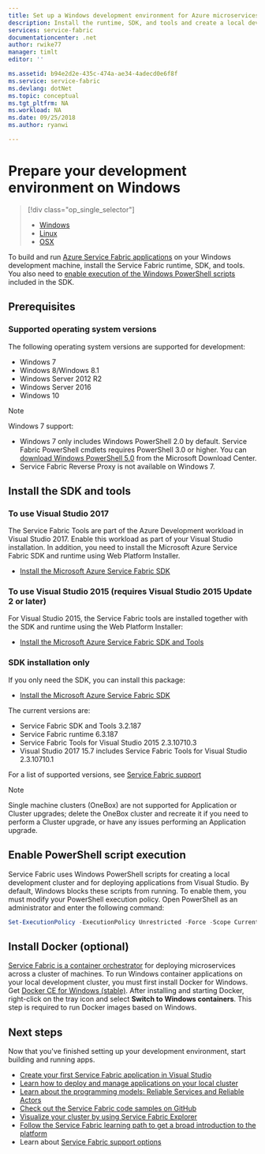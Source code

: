 ```yaml
---
title: Set up a Windows development environment for Azure microservices | Microsoft Docs
description: Install the runtime, SDK, and tools and create a local development cluster. After completing this setup, you will be ready to build applications on Windows.
services: service-fabric
documentationcenter: .net
author: rwike77
manager: timlt
editor: ''

ms.assetid: b94e2d2e-435c-474a-ae34-4adecd0e6f8f
ms.service: service-fabric
ms.devlang: dotNet
ms.topic: conceptual
ms.tgt_pltfrm: NA
ms.workload: NA
ms.date: 09/25/2018
ms.author: ryanwi

---
```

# Prepare your development environment on Windows
> [!div class="op_single_selector"]
> * [Windows](service-fabric-get-started.md) 
> * [Linux](service-fabric-get-started-linux.md)
> * [OSX](service-fabric-get-started-mac.md)
> 
> 

To build and run [Azure Service Fabric applications][1] on your Windows development machine, install the Service Fabric runtime, SDK, and tools. You also need to [enable execution of the Windows PowerShell scripts](#enable-powershell-script-execution) included in the SDK.

## Prerequisites
### Supported operating system versions
The following operating system versions are supported for development:

* Windows 7
* Windows 8/Windows 8.1
* Windows Server 2012 R2
* Windows Server 2016
* Windows 10

> [!NOTE]
> Windows 7 support:
> - Windows 7 only includes Windows PowerShell 2.0 by default. Service Fabric PowerShell cmdlets requires PowerShell 3.0 or higher. You can [download Windows PowerShell 5.0][powershell5-download] from the Microsoft Download Center.
> - Service Fabric Reverse Proxy is not available on Windows 7.
>

## Install the SDK and tools
### To use Visual Studio 2017
The Service Fabric Tools are part of the Azure Development workload in Visual Studio 2017. Enable this workload as part of your Visual Studio installation.
In addition, you need to install the Microsoft Azure Service Fabric SDK and runtime using Web Platform Installer.

* [Install the Microsoft Azure Service Fabric SDK][core-sdk]

### To use Visual Studio 2015 (requires Visual Studio 2015 Update 2 or later)
For Visual Studio 2015, the Service Fabric tools are installed together with the SDK and runtime using the Web Platform Installer:

* [Install the Microsoft Azure Service Fabric SDK and Tools][full-bundle-vs2015]

### SDK installation only
If you only need the SDK, you can install this package:
* [Install the Microsoft Azure Service Fabric SDK][core-sdk]

The current versions are:
* Service Fabric SDK and Tools 3.2.187
* Service Fabric runtime 6.3.187
* Service Fabric Tools for Visual Studio 2015 2.3.10710.3
* Visual Studio 2017 15.7 includes Service Fabric Tools for Visual Studio 2.3.10710.1 

For a list of supported versions, see [Service Fabric support](service-fabric-support.md)

> [!NOTE]
> Single machine clusters (OneBox) are not supported for Application or Cluster upgrades; delete the OneBox cluster and recreate it if you need to perform a Cluster upgrade, or have any issues performing an Application upgrade. 

## Enable PowerShell script execution
Service Fabric uses Windows PowerShell scripts for creating a local development cluster and for deploying applications from Visual Studio. By default, Windows blocks these scripts from running. To enable them, you must modify your PowerShell execution policy. Open PowerShell as an administrator and enter the following command:

```powershell
Set-ExecutionPolicy -ExecutionPolicy Unrestricted -Force -Scope CurrentUser
```
## Install Docker (optional)
[Service Fabric is a container orchestrator](service-fabric-containers-overview.md) for deploying microservices across a cluster of machines. To run Windows container applications on your local development cluster, you must first install Docker for Windows. Get [Docker CE for Windows (stable)](https://store.docker.com/editions/community/docker-ce-desktop-windows?tab=description). After installing and starting Docker, right-click on the tray icon and select **Switch to Windows containers**. This step is required to run Docker images based on Windows.

## Next steps
Now that you've finished setting up your development environment, start building and running apps.

* [Create your first Service Fabric application in Visual Studio](service-fabric-create-your-first-application-in-visual-studio.md)
* [Learn how to deploy and manage applications on your local cluster](service-fabric-get-started-with-a-local-cluster.md)
* [Learn about the programming models: Reliable Services and Reliable Actors](service-fabric-choose-framework.md)
* [Check out the Service Fabric code samples on GitHub](https://aka.ms/servicefabricsamples)
* [Visualize your cluster by using Service Fabric Explorer](service-fabric-visualizing-your-cluster.md)
* [Follow the Service Fabric learning path to get a broad introduction to the platform](https://azure.microsoft.com/documentation/learning-paths/service-fabric/)
* Learn about [Service Fabric support options](service-fabric-support.md)

[1]: https://azure.microsoft.com/campaigns/service-fabric/ "Service Fabric campaign page"
[2]: https://go.microsoft.com/fwlink/?LinkId=517106 "VS RC"
[full-bundle-vs2015]:https://www.microsoft.com/web/handlers/webpi.ashx?command=getinstallerredirect&appid=MicrosoftAzure-ServiceFabric-VS2015 "VS 2015 WebPI link"
[full-bundle-dev15]:https://www.microsoft.com/web/handlers/webpi.ashx?command=getinstallerredirect&appid=MicrosoftAzure-ServiceFabric-Dev15 "Dev15 WebPI link"
[core-sdk]:https://www.microsoft.com/web/handlers/webpi.ashx?command=getinstallerredirect&appid=MicrosoftAzure-ServiceFabric-CoreSDK "Core SDK WebPI link"
[powershell5-download]:https://www.microsoft.com/en-us/download/details.aspx?id=50395
